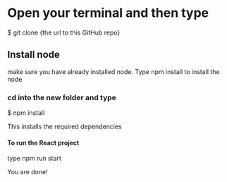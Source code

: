 # Open your terminal and then type
$ git clone {the url to this GitHub repo}

## Install node
make sure you have already installed node. Type npm install to install the node

### cd into the new folder and type
$ npm install

This installs the required dependencies

#### To run the React project
type npm run start

You are done!
